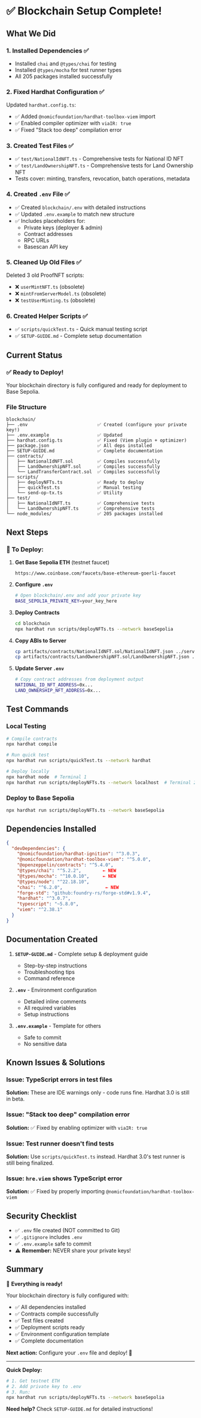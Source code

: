 # ✅ Blockchain Setup Complete!

## What We Did

### 1. **Installed Dependencies** ✅

- Installed `chai` and `@types/chai` for testing
- Installed `@types/mocha` for test runner types
- All 205 packages installed successfully

### 2. **Fixed Hardhat Configuration** ✅

Updated `hardhat.config.ts`:

- ✅ Added `@nomicfoundation/hardhat-toolbox-viem` import
- ✅ Enabled compiler optimizer with `viaIR: true`
- ✅ Fixed "Stack too deep" compilation error

### 3. **Created Test Files** ✅

- ✅ `test/NationalIdNFT.ts` - Comprehensive tests for National ID NFT
- ✅ `test/LandOwnershipNFT.ts` - Comprehensive tests for Land Ownership NFT
- Tests cover: minting, transfers, revocation, batch operations, metadata

### 4. **Created `.env` File** ✅

- ✅ Created `blockchain/.env` with detailed instructions
- ✅ Updated `.env.example` to match new structure
- ✅ Includes placeholders for:
  - Private keys (deployer & admin)
  - Contract addresses
  - RPC URLs
  - Basescan API key

### 5. **Cleaned Up Old Files** ✅

Deleted 3 old ProofNFT scripts:

- ❌ `userMintNFT.ts` (obsolete)
- ❌ `mintFromServerModel.ts` (obsolete)
- ❌ `testUserMinting.ts` (obsolete)

### 6. **Created Helper Scripts** ✅

- ✅ `scripts/quickTest.ts` - Quick manual testing script
- ✅ `SETUP-GUIDE.md` - Complete setup documentation

## Current Status

### ✅ Ready to Deploy!

Your blockchain directory is fully configured and ready for deployment to Base Sepolia.

### File Structure

```
blockchain/
├── .env                          ✅ Created (configure your private key!)
├── .env.example                  ✅ Updated
├── hardhat.config.ts             ✅ Fixed (Viem plugin + optimizer)
├── package.json                  ✅ All deps installed
├── SETUP-GUIDE.md                ✅ Complete documentation
├── contracts/
│   ├── NationalIdNFT.sol         ✅ Compiles successfully
│   ├── LandOwnershipNFT.sol      ✅ Compiles successfully
│   └── LandTransferContract.sol  ✅ Compiles successfully
├── scripts/
│   ├── deployNFTs.ts             ✅ Ready to deploy
│   ├── quickTest.ts              ✅ Manual testing
│   └── send-op-tx.ts             ✅ Utility
├── test/
│   ├── NationalIdNFT.ts          ✅ Comprehensive tests
│   └── LandOwnershipNFT.ts       ✅ Comprehensive tests
└── node_modules/                 ✅ 205 packages installed
```

## Next Steps

### 🎯 To Deploy:

1. **Get Base Sepolia ETH** (testnet faucet)

   ```
   https://www.coinbase.com/faucets/base-ethereum-goerli-faucet
   ```

2. **Configure `.env`**

   ```bash
   # Open blockchain/.env and add your private key
   BASE_SEPOLIA_PRIVATE_KEY=your_key_here
   ```

3. **Deploy Contracts**

   ```bash
   cd blockchain
   npx hardhat run scripts/deployNFTs.ts --network baseSepolia
   ```

4. **Copy ABIs to Server**

   ```bash
   cp artifacts/contracts/NationalIdNFT.sol/NationalIdNFT.json ../server/src/abis/
   cp artifacts/contracts/LandOwnershipNFT.sol/LandOwnershipNFT.json ../server/src/abis/
   ```

5. **Update Server `.env`**
   ```bash
   # Copy contract addresses from deployment output
   NATIONAL_ID_NFT_ADDRESS=0x...
   LAND_OWNERSHIP_NFT_ADDRESS=0x...
   ```

## Test Commands

### Local Testing

```bash
# Compile contracts
npx hardhat compile

# Run quick test
npx hardhat run scripts/quickTest.ts --network hardhat

# Deploy locally
npx hardhat node  # Terminal 1
npx hardhat run scripts/deployNFTs.ts --network localhost  # Terminal 2
```

### Deploy to Base Sepolia

```bash
npx hardhat run scripts/deployNFTs.ts --network baseSepolia
```

## Dependencies Installed

```json
{
  "devDependencies": {
    "@nomicfoundation/hardhat-ignition": "^3.0.3",
    "@nomicfoundation/hardhat-toolbox-viem": "^5.0.0",
    "@openzeppelin/contracts": "^5.4.0",
    "@types/chai": "^5.2.2",        ← NEW
    "@types/mocha": "^10.0.10",     ← NEW
    "@types/node": "^22.18.10",
    "chai": "^6.2.0",                ← NEW
    "forge-std": "github:foundry-rs/forge-std#v1.9.4",
    "hardhat": "^3.0.7",
    "typescript": "~5.8.0",
    "viem": "^2.38.1"
  }
}
```

## Documentation Created

1. **`SETUP-GUIDE.md`** - Complete setup & deployment guide

   - Step-by-step instructions
   - Troubleshooting tips
   - Command reference

2. **`.env`** - Environment configuration

   - Detailed inline comments
   - All required variables
   - Setup instructions

3. **`.env.example`** - Template for others
   - Safe to commit
   - No sensitive data

## Known Issues & Solutions

### Issue: TypeScript errors in test files

**Solution:** These are IDE warnings only - code runs fine. Hardhat 3.0 is still in beta.

### Issue: "Stack too deep" compilation error

**Solution:** ✅ Fixed by enabling optimizer with `viaIR: true`

### Issue: Test runner doesn't find tests

**Solution:** Use `scripts/quickTest.ts` instead. Hardhat 3.0's test runner is still being finalized.

### Issue: `hre.viem` shows TypeScript error

**Solution:** ✅ Fixed by properly importing `@nomicfoundation/hardhat-toolbox-viem`

## Security Checklist

- ✅ `.env` file created (NOT committed to Git)
- ✅ `.gitignore` includes `.env`
- ✅ `.env.example` safe to commit
- ⚠️ **Remember:** NEVER share your private keys!

## Summary

🎉 **Everything is ready!**

Your blockchain directory is fully configured with:

- ✅ All dependencies installed
- ✅ Contracts compile successfully
- ✅ Test files created
- ✅ Deployment scripts ready
- ✅ Environment configuration template
- ✅ Complete documentation

**Next action:** Configure your `.env` file and deploy! 🚀

---

**Quick Deploy:**

```bash
# 1. Get testnet ETH
# 2. Add private key to .env
# 3. Run:
npx hardhat run scripts/deployNFTs.ts --network baseSepolia
```

**Need help?** Check `SETUP-GUIDE.md` for detailed instructions!
